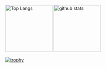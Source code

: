 <p align="left"> 
  <img alt="Top Langs" height="150px" src="https://github-readme-stats.vercel.app/api/top-langs/?username=yamajunn&layout=compact&count_private=true&show_icons=true&theme=dracula" />
  <img alt="github stats" height="150px" src="https://github-readme-stats.vercel.app/api?username=yamajunn&count_private=true&show_icons=true&show_icons=true&theme=dracula" />
</p>

[![trophy](https://github-profile-trophy.vercel.app/?username=yamajunn&theme=dracula&column=8
)](https://github.com/ryo-ma/github-profile-trophy)
